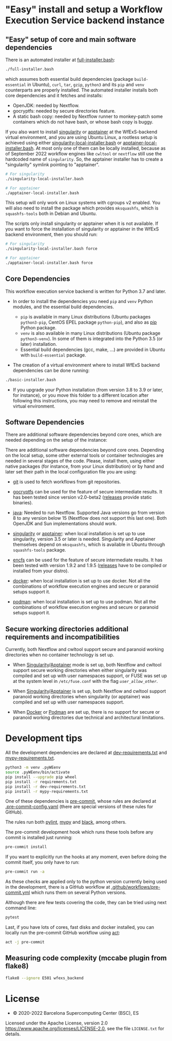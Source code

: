 # "Easy" install and setup a Workflow Execution Service backend instance

## "Easy" setup of core and main software dependencies

There is an automated installer at [full-installer.bash](full-installer.bash):

```bash
./full-installer.bash
```

which assumes both essential build dependencies
(package `build-essential` in Ubuntu), `curl`, `tar`, `gzip`, `python3` and its `pip` and `venv` counterparts are properly installed.
The automated installer installs both core dependencies and it fetches and installs:

  * OpenJDK: needed by Nextflow.
  * gocryptfs: needed by secure directories feature.
  * A static bash copy: needed by Nextflow runner to monkey-patch some containers which do not have bash, or whose bash copy is buggy.

If you also want to install [singularity](https://sylabs.io/singularity/) or
[apptainer](https://apptainer.org) at the WfExS-backend virtual environment, and you are using Ubuntu Linux, a rootless setup is achieved using either [singularity-local-installer.bash](singularity-local-installer.bash)
or [apptainer-local-installer.bash](apptainer-local-installer.bash).
At most only one of them can be locally installed, because as of
September 2022 workflow engines like `cwltool` or `nextflow` still use the
hardcoded name of `singularity`. So, the apptainer installer has to create
a "singularity" symlink pointing to "apptainer".

```bash
# For singularity
./singularity-local-installer.bash
```

```bash
# For apptainer
./apptainer-local-installer.bash
```

This setup will only work on Linux systems with cgroups v2 enabled. You will also need to install the package which provides `mksquashfs`, which is `squashfs-tools` both in Debian and Ubuntu.

The scripts only install singularity or apptainer when it is not available. If you want to force the installation of singularity or apptainer in the WfExS backend environment, then you should run:

```bash
# For singularity
./singularity-local-installer.bash force
```

```bash
# For apptainer
./apptainer-local-installer.bash force
```

## Core Dependencies
This workflow execution service backend is written for Python 3.7 and later.

* In order to install the dependencies you need `pip` and `venv` Python modules, and the essential build dependencies.
	- `pip` is available in many Linux distributions (Ubuntu packages `python3-pip`, CentOS EPEL package `python-pip`), and also as [pip](https://pip.pypa.io/en/stable/) Python package.
	- `venv` is also available in many Linux distributions (Ubuntu package `python3-venv`). In some of them is integrated into the Python 3.5 (or later) installation.
	- Essential build dependencies (gcc, make, ...) are provided in Ubuntu with `build-essential` package.

* The creation of a virtual environment where to install WfExS backend dependencies can be done running:
  
```bash
./basic-installer.bash
```

* If you upgrade your Python installation (from version 3.8 to 3.9 or later, for instance), or you move this folder to a different location after following this instructions, you may need to remove and reinstall the virtual environment.

## Software Dependencies

There are additional software dependencies beyond core ones, which are needed depending on the setup of the instance:

There are additional software dependencies beyond core ones. Depending on the local setup, some other external tools or container technologies are needed in several stages of the code. Please, install them, using either native packages (for instance, from your Linux distribution) or by hand and later set their path in the local configuration file you are using:

  * [git](https://git-scm.com/) is used to fetch workflows from git repositories.
  
  * [gocryptfs](https://nuetzlich.net/gocryptfs/) can be used for the feature of secure intermediate results. It has been tested since version v2.0-beta2 ([releases](https://github.com/rfjakob/gocryptfs/releases) provide static binaries).

  * [java](https://openjdk.java.net/): Needed to run Nextflow. Supported Java versions go from version 8 to any version below 15 (Nextflow does not support this last one). Both OpenJDK and Sun implementations should work.
  
  * [singularity](https://sylabs.io/singularity/) or [apptainer](https://apptainer.org): when local installation is set up to use singularity, version 3.5 or later is needed. Singularity and Apptainer themselves depend on `mksquashfs`, which is available in Ubuntu through `squashfs-tools` package.
  
  * [encfs](https://vgough.github.io/encfs/) can be used for the feature of secure intermediate results. It has been tested with version 1.9.2 and 1.9.5 ([releases](https://github.com/vgough/encfs/releases) have to be compiled or installed from your distro).

  * [docker](https://www.docker.com/): when local installation is set up to use docker. Not all the combinations of workflow execution engines and secure or paranoid setups support it.
  
  * [podman](https://podman.io/): when local installation is set up to use podman. Not all the combinations of workflow execution engines and secure or paranoid setups support it.

## Secure working directories additional requirements and incompatibilities

Currently, both Nextflow and cwltool support secure and paranoid working directories when no container technology is set up.

* When [Singularity](https://sylabs.io/singularity/)/[Apptainer](https://apptainer.org) mode is set up, both Nextflow and cwltool support secure working directories when either singularity was compiled and set up with user namespaces support, or FUSE was set up at the system level in `/etc/fuse.conf` with the flag _`user_allow_other`_.

* When [Singularity](https://sylabs.io/singularity/)/[Apptainer](https://apptainer.org) is set up, both Nextflow and cwltool support paranoid working directories when singularity (or apptainer) was compiled and set up with user namespaces support.

* When [Docker](https://www.docker.com/) or [Podman](https://podman.io/) are set up, there is no support for secure or paranoid working directories due technical and architectural limitations.

# Development tips

All the development dependencies are declared at [dev-requirements.txt](dev-requirements.txt) and [mypy-requirements.txt](mypy-requirements.txt).

```bash
python3 -m venv .pyWEenv
source .pyWEenv/bin/activate
pip install --upgrade pip wheel
pip install -r requirements.txt
pip install -r dev-requirements.txt
pip install -r mypy-requirements.txt
```

One of these dependencies is [pre-commit](https://pre-commit.com/), whose rules are declared at [.pre-commit-config.yaml](.pre-commit-config.yaml) (there are special versions of these rules for GitHub).

The rules run both [pylint](https://pypi.org/project/pylint/),
[mypy](http://mypy-lang.org/) and [black](https://black.readthedocs.io/en/stable/), among others.

The pre-commit development hook which runs these tools before any commit is installed just running:

```bash
pre-commit install
```

If you want to explicitly run the hooks at any moment, even before doing the commit itself, you only have to run:

```bash
pre-commit run -a
```

As these checks are applied only to the python version currently being used in the development,
there is a GitHub workflow at [.github/workflows/pre-commit.yml](.github/workflows/pre-commit.yml)
which runs them on several Python versions.

Although there are few tests covering the code, they can be tried using next command line:

```bash
pytest
```

Last, if you have lots of cores, fast disks and docker installed, you can locally run the pre-commit GitHub workflow using [act](https://github.com/nektos/act):

```bash
act -j pre-commit
```

## Measuring code complexity (mccabe plugin from flake8)

```bash
flake8 --ignore E501 wfexs_backend
```

# License
* © 2020-2022 Barcelona Supercomputing Center (BSC), ES

Licensed under the Apache License, version 2.0 <https://www.apache.org/licenses/LICENSE-2.0>, see the file `LICENSE.txt` for details.
